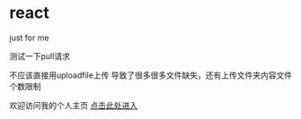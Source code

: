 # react
just for me

测试一下pull请求


不应该直接用uploadfile上传
导致了很多很多文件缺失，还有上传文件夹内容文件个数限制

欢迎访问我的个人主页
[点击此处进入](https://www.Werid-durid.xyz)

